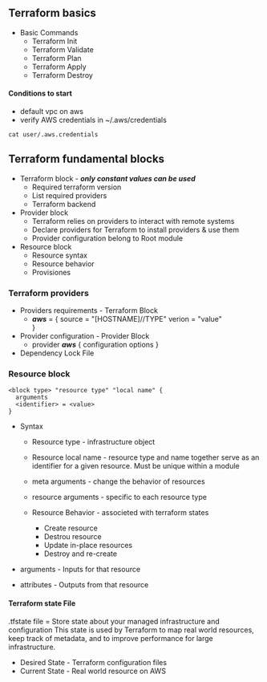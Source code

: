 ## Terraform basics

+ Basic Commands
  + Terraform Init
  + Terraform Validate
  + Terraform Plan
  + Terraform Apply
  + Terraform Destroy

#### Conditions to start
+ default vpc on aws
+ verify AWS credentials in ~/.aws/credentials
```
cat user/.aws.credentials
```

## Terraform fundamental blocks

+ Terraform block - ***only constant values can be used***
  + Required terraform version
  + List required providers
  + Terraform backend
+ Provider block
  + Terraform relies on providers to interact with remote systems
  + Declare providers for Terraform to install providers & use them
  + Provider configuration belong to Root module
+ Resource block
  + Resource syntax
  + Resource behavior
  + Provisiones

### Terraform providers

+ Providers requirements - Terraform Block
  + ***aws*** = {
      source = "[HOSTNAME]/<NAMESCAPE>/TYPE"
      verion = "value"  
  }
+ Provider configuration - Provider Block
  + provider ***aws*** {
      configuration options
  }
+ Dependency Lock File

### Resource block

```
<block type> "resource type" "local name" {
  arguments
  <identifier> = <value>  
}
```
+ Syntax
  + Resource type - infrastructure object
  + Resource local name - resource type and name together serve as an identifier for a given resource. Must be unique within a module
  + meta arguments - change the behavior of resources
  + resource arguments - specific to each resource type

  + Resource Behavior - associeted with terraform states
    + Create resource
    + Destrou resource
    + Update in-place resources
    + Destroy and re-create

+ arguments - Inputs for that resource
+ attributes - Outputs from that resource

#### Terraform state File
.tfstate file = Store state about your managed infrastructure and configuration
This state is used by Terraform to map real world resources, keep track of metadata, and to improve performance for large infrastructure.

+ Desired State - Terraform configuration files
+ Current State - Real world resource on AWS